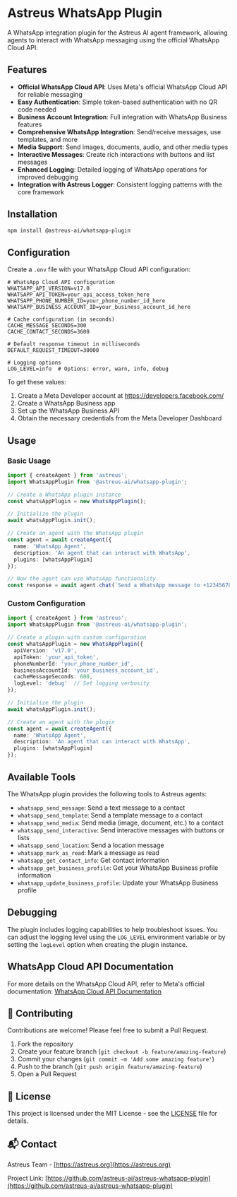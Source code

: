 # Astreus WhatsApp Plugin

A WhatsApp integration plugin for the Astreus AI agent framework, allowing agents to interact with WhatsApp messaging using the official WhatsApp Cloud API.

## Features

- **Official WhatsApp Cloud API**: Uses Meta's official WhatsApp Cloud API for reliable messaging
- **Easy Authentication**: Simple token-based authentication with no QR code needed
- **Business Account Integration**: Full integration with WhatsApp Business features
- **Comprehensive WhatsApp Integration**: Send/receive messages, use templates, and more
- **Media Support**: Send images, documents, audio, and other media types
- **Interactive Messages**: Create rich interactions with buttons and list messages
- **Enhanced Logging**: Detailed logging of WhatsApp operations for improved debugging
- **Integration with Astreus Logger**: Consistent logging patterns with the core framework

## Installation

```bash
npm install @astreus-ai/whatsapp-plugin
```

## Configuration

Create a `.env` file with your WhatsApp Cloud API configuration:

```env
# WhatsApp Cloud API configuration
WHATSAPP_API_VERSION=v17.0
WHATSAPP_API_TOKEN=your_api_access_token_here
WHATSAPP_PHONE_NUMBER_ID=your_phone_number_id_here
WHATSAPP_BUSINESS_ACCOUNT_ID=your_business_account_id_here

# Cache configuration (in seconds)
CACHE_MESSAGE_SECONDS=300
CACHE_CONTACT_SECONDS=3600

# Default response timeout in milliseconds
DEFAULT_REQUEST_TIMEOUT=30000

# Logging options
LOG_LEVEL=info  # Options: error, warn, info, debug
```

To get these values:
1. Create a Meta Developer account at https://developers.facebook.com/
2. Create a WhatsApp Business app
3. Set up the WhatsApp Business API
4. Obtain the necessary credentials from the Meta Developer Dashboard

## Usage

### Basic Usage

```typescript
import { createAgent } from 'astreus';
import WhatsAppPlugin from '@astreus-ai/whatsapp-plugin';

// Create a WhatsApp plugin instance
const whatsAppPlugin = new WhatsAppPlugin();

// Initialize the plugin
await whatsAppPlugin.init();

// Create an agent with the WhatsApp plugin
const agent = await createAgent({
  name: 'WhatsApp Agent',
  description: 'An agent that can interact with WhatsApp',
  plugins: [whatsAppPlugin]
});

// Now the agent can use WhatsApp functionality
const response = await agent.chat(`Send a WhatsApp message to +1234567890 saying "Hello, how are you?"`);
```

### Custom Configuration

```typescript
import { createAgent } from 'astreus';
import WhatsAppPlugin from '@astreus-ai/whatsapp-plugin';

// Create a plugin with custom configuration
const whatsAppPlugin = new WhatsAppPlugin({
  apiVersion: 'v17.0',
  apiToken: 'your_api_token',
  phoneNumberId: 'your_phone_number_id',
  businessAccountId: 'your_business_account_id',
  cacheMessageSeconds: 600,
  logLevel: 'debug'  // Set logging verbosity
});

// Initialize the plugin
await whatsAppPlugin.init();

// Create an agent with the plugin
const agent = await createAgent({
  name: 'WhatsApp Agent',
  description: 'An agent that can interact with WhatsApp',
  plugins: [whatsAppPlugin]
});
```

## Available Tools

The WhatsApp plugin provides the following tools to Astreus agents:

- `whatsapp_send_message`: Send a text message to a contact
- `whatsapp_send_template`: Send a template message to a contact
- `whatsapp_send_media`: Send media (image, document, etc.) to a contact
- `whatsapp_send_interactive`: Send interactive messages with buttons or lists
- `whatsapp_send_location`: Send a location message
- `whatsapp_mark_as_read`: Mark a message as read
- `whatsapp_get_contact_info`: Get contact information
- `whatsapp_get_business_profile`: Get your WhatsApp Business profile information
- `whatsapp_update_business_profile`: Update your WhatsApp Business profile

## Debugging

The plugin includes logging capabilities to help troubleshoot issues. You can adjust the logging level using the `LOG_LEVEL` environment variable or by setting the `logLevel` option when creating the plugin instance.

## WhatsApp Cloud API Documentation

For more details on the WhatsApp Cloud API, refer to Meta's official documentation:
[WhatsApp Cloud API Documentation](https://developers.facebook.com/docs/whatsapp/cloud-api)

## 🤝 Contributing

Contributions are welcome! Please feel free to submit a Pull Request.

1. Fork the repository
2. Create your feature branch (`git checkout -b feature/amazing-feature`)
3. Commit your changes (`git commit -m 'Add some amazing feature'`)
4. Push to the branch (`git push origin feature/amazing-feature`)
5. Open a Pull Request

## 📄 License

This project is licensed under the MIT License - see the [LICENSE](LICENSE) file for details.

## 📬 Contact

Astreus Team - [https://astreus.org](https://astreus.org)

Project Link: [https://github.com/astreus-ai/astreus-whatsapp-plugin](https://github.com/astreus-ai/astreus-whatsapp-plugin) 